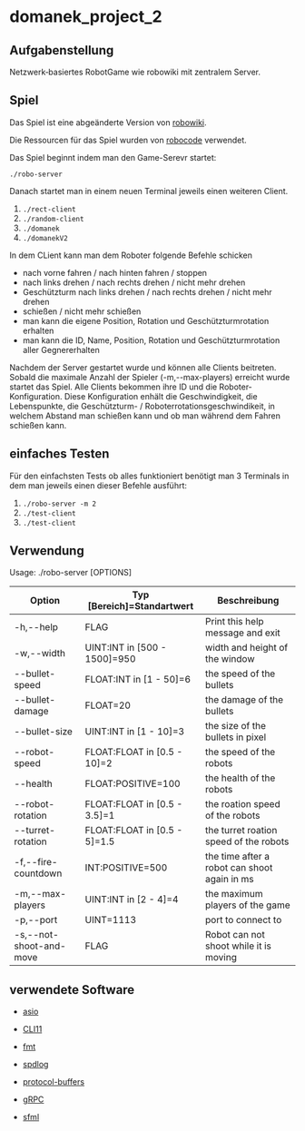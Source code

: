 # domanek_project_2

## Aufgabenstellung

Netzwerk‐basiertes RobotGame wie robowiki mit zentralem Server.

## Spiel

Das Spiel ist eine abgeänderte Version von [robowiki](https://robowiki.net/wiki/Main_Page).

Die Ressourcen für das Spiel wurden von [robocode](https://github.com/robo-code/robocode) verwendet.

Das Spiel beginnt indem man den Game-Serevr startet:

`./robo-server`

Danach startet man in einem neuen Terminal jeweils einen weiteren Client.

1. `./rect-client`
2. `./random-client`
3. `./domanek`
4. `./domanekV2`

In dem CLient kann man dem Roboter folgende Befehle schicken  
- nach vorne fahren / nach hinten fahren / stoppen
- nach links drehen / nach rechts drehen / nicht mehr drehen
- Geschützturm nach links drehen / nach rechts drehen / nicht mehr drehen
- schießen / nicht mehr schießen
- man kann die eigene Position, Rotation und Geschützturmrotation erhalten
- man kann die ID, Name, Position, Rotation und Geschützturmrotation aller Gegnererhalten

Nachdem der Server gestartet wurde und können alle Clients beitreten.
Sobald die maximale Anzahl der Spieler (-m,--max-players) erreicht wurde startet das Spiel.
Alle Clients bekommen ihre ID und die Roboter-Konfiguration.
Diese Konfiguration enhält die Geschwindigkeit, die Lebenspunkte, die Geschützturm- / Roboterrotationsgeschwindikeit, in welchem Abstand man schießen kann und ob man während dem Fahren schießen kann.

## einfaches Testen
Für den einfachsten Tests ob alles funktioniert benötigt man 3 Terminals in dem man jeweils einen dieser Befehle ausführt:

1. `./robo-server -m 2`
2. `./test-client`
3. `./test-client`

## Verwendung

Usage: ./robo-server [OPTIONS]

| Option                   | Typ [Bereich]=Standartwert    | Beschreibung                                 |
| ------------------------ | ----------------------------- | -------------------------------------------- |
| -h,--help                | FLAG                          | Print this help message and exit             |
| -w,--width               | UINT:INT in [500 - 1500]=950  | width and height of the window               |
| --bullet-speed           | FLOAT:INT in [1 - 50]=6       | the speed of the bullets                     |
| --bullet-damage          | FLOAT=20                      | the damage of the bullets                    |
| --bullet-size            | UINT:INT in [1 - 10]=3        | the size of the bullets in pixel             |
| --robot-speed            | FLOAT:FLOAT in [0.5 - 10]=2   | the speed of the robots                      |
| --health                 | FLOAT:POSITIVE=100            | the health of the robots                     |
| --robot-rotation         | FLOAT:FLOAT in [0.5 - 3.5]=1  | the roation speed of the robots              |
| --turret-rotation        | FLOAT:FLOAT in [0.5 - 5]=1.5  | the turret roation speed of the robots       |
| -f,--fire-countdown      | INT:POSITIVE=500              | the time after a robot can shoot again in ms |
| -m,--max-players         | UINT:INT in [2 - 4]=4         | the maximum players of the game              |
| -p,--port                | UINT=1113                     | port to connect to                           |
| -s,--not-shoot-and-move  | FLAG                          | Robot can not shoot while it is moving       |

## verwendete Software
* [asio](https://think-async.com/Asio/)
* [CLI11](https://github.com/CLIUtils/CLI11)
* [fmt](https://github.com/fmtlib/fmt)
* [spdlog](https://github.com/gabime/spdlog)

* [protocol-buffers](https://developers.google.com/protocol-buffers/)
* [gRPC](http://www.grpc.io/)

* [sfml](https://github.com/SFML/SFML)
